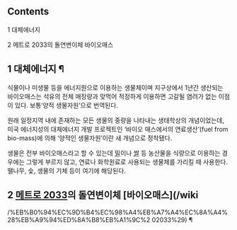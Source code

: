 ## Contents

    

1 대체에너지

2 메트로 2033의 돌연변이체 바이오매스

## 1 대체에너지 ¶

식물이나 미생물 등을 에너지원으로 이용하는 생물체이며 지구상에서 1년간 생산되는 바이오매스는 석유의 전체 매장량과 맞먹어 적정하게 이용하면
고갈될 염려가 없는 이점이 있다. 보통‘양적 생물자원’으로 번역된다.  

  

원래 일정지역 내에 존재하는 모든 생물의 중량을 나타내는 생태학상의 개념이었는데, 미국 에너지성의 대체에너지 개발 프로젝트인 ‘바이오
매스에서의 연료생산’(fuel from bio-mass)에 의해 ‘양적인 생물자원’이란 새 개념으로 정착됐다.  

  

생물은 전부 바이오매스라고 할 수 있는데 [밀](%EB%B0%80.md)이나 [쌀](%EC%8C%80.md) 등 농산물을 식량으로
이용하는 경우에는 그렇게 부르지 않고, 연료나 화학원료로 사용되는 생물체를 가리킬 때 사용한다. 땔나무, 숯, 생물의 기체 등이 여기에
해당된다.

## 2 [메트로 2033](%EB%A9%94%ED%8A%B8%EB%A1%9C%202033.md)의 돌연변이체 [바이오매스](/wiki
/%EB%B0%94%EC%9D%B4%EC%98%A4%EB%A7%A4%EC%8A%A4%28%EB%A9%94%ED%8A%B8%EB%A1%9C%2
02033%29) ¶

